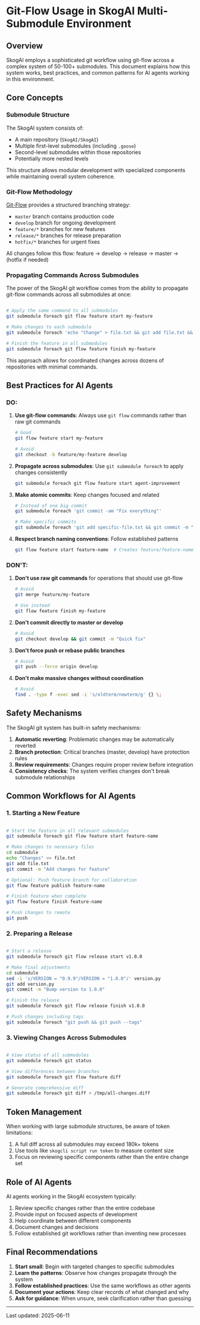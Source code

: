 # Git-Flow Usage in SkogAI Multi-Submodule Environment

## Overview

SkogAI employs a sophisticated git workflow using git-flow across a complex system of 50-100+ submodules. This document explains how this system works, best practices, and common patterns for AI agents working in this environment.

## Core Concepts

### Submodule Structure

The SkogAI system consists of:
- A main repository (`SkogAI/SkogAI`)
- Multiple first-level submodules (including `.goose`)
- Second-level submodules within those repositories
- Potentially more nested levels

This structure allows modular development with specialized components while maintaining overall system coherence.

### Git-Flow Methodology

[Git-Flow](https://nvie.com/posts/a-successful-git-branching-model/) provides a structured branching strategy:
- `master` branch contains production code
- `develop` branch for ongoing development
- `feature/*` branches for new features
- `release/*` branches for release preparation
- `hotfix/*` branches for urgent fixes

All changes follow this flow: feature → develop → release → master → (hotfix if needed)

### Propagating Commands Across Submodules

The power of the SkogAI git workflow comes from the ability to propagate git-flow commands across all submodules at once:

```bash

# Apply the same command to all submodules
git submodule foreach git flow feature start my-feature

# Make changes to each submodule
git submodule foreach 'echo "Change" > file.txt && git add file.txt && git commit -m "Add file"'

# Finish the feature in all submodules
git submodule foreach git flow feature finish my-feature
```

This approach allows for coordinated changes across dozens of repositories with minimal commands.

## Best Practices for AI Agents

### DO:

1. **Use git-flow commands**: Always use `git flow` commands rather than raw git commands
   ```bash
   # Good
   git flow feature start my-feature

   # Avoid
   git checkout -b feature/my-feature develop
   ```

2. **Propagate across submodules**: Use `git submodule foreach` to apply changes consistently
   ```bash
   git submodule foreach git flow feature start agent-improvement
   ```

3. **Make atomic commits**: Keep changes focused and related
   ```bash
   # Instead of one big commit
   git submodule foreach 'git commit -am "Fix everything"'

   # Make specific commits
   git submodule foreach 'git add specific-file.txt && git commit -m "Fix specific issue"'
   ```

4. **Respect branch naming conventions**: Follow established patterns
   ```bash
   git flow feature start feature-name  # Creates feature/feature-name
   ```

### DON'T:

1. **Don't use raw git commands** for operations that should use git-flow
   ```bash
   # Avoid
   git merge feature/my-feature

   # Use instead
   git flow feature finish my-feature
   ```

2. **Don't commit directly to master or develop**
   ```bash
   # Avoid
   git checkout develop && git commit -m "Quick fix"
   ```

3. **Don't force push or rebase public branches**
   ```bash
   # Avoid
   git push --force origin develop
   ```

4. **Don't make massive changes without coordination**
   ```bash
   # Avoid
   find . -type f -exec sed -i 's/oldterm/newterm/g' {} \;
   ```

## Safety Mechanisms

The SkogAI git system has built-in safety mechanisms:

1. **Automatic reverting**: Problematic changes may be automatically reverted
2. **Branch protection**: Critical branches (master, develop) have protection rules
3. **Review requirements**: Changes require proper review before integration
4. **Consistency checks**: The system verifies changes don't break submodule relationships

## Common Workflows for AI Agents

### 1. Starting a New Feature

```bash

# Start the feature in all relevant submodules
git submodule foreach git flow feature start feature-name

# Make changes to necessary files
cd submodule
echo "Changes" >> file.txt
git add file.txt
git commit -m "Add changes for feature"

# Optional: Push feature branch for collaboration
git flow feature publish feature-name

# Finish feature when complete
git flow feature finish feature-name

# Push changes to remote
git push
```

### 2. Preparing a Release

```bash

# Start a release
git submodule foreach git flow release start v1.0.0

# Make final adjustments
cd submodule
sed -i 's/VERSION = "0.9.9"/VERSION = "1.0.0"/' version.py
git add version.py
git commit -m "Bump version to 1.0.0"

# Finish the release
git submodule foreach git flow release finish v1.0.0

# Push changes including tags
git submodule foreach "git push && git push --tags"
```

### 3. Viewing Changes Across Submodules

```bash

# View status of all submodules
git submodule foreach git status

# View differences between branches
git submodule foreach git flow feature diff

# Generate comprehensive diff
git submodule foreach git diff > /tmp/all-changes.diff
```

## Token Management

When working with large submodule structures, be aware of token limitations:

1. A full diff across all submodules may exceed 180k+ tokens
2. Use tools like `skogcli script run token` to measure content size
3. Focus on reviewing specific components rather than the entire change set

## Role of AI Agents

AI agents working in the SkogAI ecosystem typically:

1. Review specific changes rather than the entire codebase
2. Provide input on focused aspects of development
3. Help coordinate between different components
4. Document changes and decisions
5. Follow established git workflows rather than inventing new processes

## Final Recommendations

1. **Start small**: Begin with targeted changes to specific submodules
2. **Learn the patterns**: Observe how changes propagate through the system
3. **Follow established practices**: Use the same workflows as other agents
4. **Document your actions**: Keep clear records of what changed and why
5. **Ask for guidance**: When unsure, seek clarification rather than guessing

---

Last updated: 2025-06-11